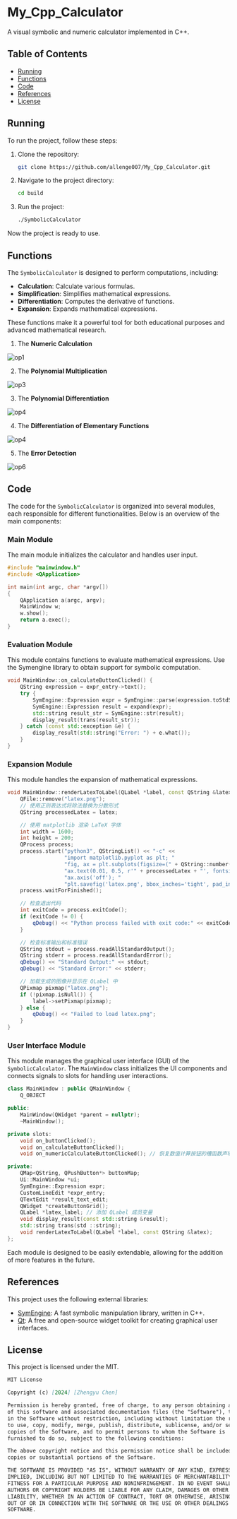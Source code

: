 # My_Cpp_Calculator

A visual symbolic and numeric calculator implemented in C++.

## Table of Contents

- [Running](#running)
- [Functions](#function)
- [Code](#code)
- [References](#Referenced)
- [License](#license)

## Running

To run the project, follow these steps:

1. Clone the repository:
    ```bash
    git clone https://github.com/allenge007/My_Cpp_Calculator.git
    ```
2. Navigate to the project directory:
    ```bash
    cd build
    ```
3. Run the project:
    ```bash
    ./SymbolicCalculator
    ```

Now the project is ready to use.

## Functions

The `SymbolicCalculator` is designed to perform computations, including:

- **Calculation**: Calculate various formulas.
- **Simplification**: Simplifies mathematical expressions.
- **Differentiation**: Computes the derivative of functions.
- **Expansion**: Expands mathematical expressions.

These functions make it a powerful tool for both educational purposes and advanced mathematical research.

1. The **Numeric Calculation**

![op1](./videos/op1.gif)

2. The **Polynomial Multiplication**

![op3](./videos/op3.gif)

3. The **Polynomial Differentiation**

![op4](./videos/op4.gif)

4. The **Differentiation of Elementary Functions**

![op4](./videos/op5.gif)

5. The **Error Detection**

![op6](./videos/op6.gif)

## Code

The code for the `SymbolicCalculator` is organized into several modules, each responsible for different functionalities. Below is an overview of the main components:

### Main Module

The main module initializes the calculator and handles user input.

```cpp
#include "mainwindow.h"
#include <QApplication>

int main(int argc, char *argv[])
{
    QApplication a(argc, argv);
    MainWindow w;
    w.show();
    return a.exec();
}
```

### Evaluation Module

This module contains functions to evaluate mathematical expressions. Use the Symengine library to obtain support for symbolic computation.

```cpp
void MainWindow::on_calculateButtonClicked() {
    QString expression = expr_entry->text();
    try {
        SymEngine::Expression expr = SymEngine::parse(expression.toStdString());
        SymEngine::Expression result = expand(expr);
        std::string result_str = SymEngine::str(result);
        display_result(trans(result_str));
    } catch (const std::exception &e) {
        display_result(std::string("Error: ") + e.what());
    }
}
```

### Expansion Module

This module handles the expansion of mathematical expressions.

```cpp
void MainWindow::renderLatexToLabel(QLabel *label, const QString &latex) {
    QFile::remove("latex.png");
    // 使用正则表达式将除法替换为分数形式
    QString processedLatex = latex;

    // 使用 matplotlib 渲染 LaTeX 字体
    int width = 1600;
    int height = 200;
    QProcess process;
    process.start("python3", QStringList() << "-c" <<
                  "import matplotlib.pyplot as plt; "
                  "fig, ax = plt.subplots(figsize=(" + QString::number(width / 100.0) + ", " + QString::number(height / 100.0) + ")); "
                  "ax.text(0.01, 0.5, r'" + processedLatex + "', fontsize=20, ha='left', va='center'); "
                  "ax.axis('off'); "
                  "plt.savefig('latex.png', bbox_inches='tight', pad_inches=0);");
    process.waitForFinished();

    // 检查退出代码
    int exitCode = process.exitCode();
    if (exitCode != 0) {
        qDebug() << "Python process failed with exit code:" << exitCode;
    }

    // 检查标准输出和标准错误
    QString stdout = process.readAllStandardOutput();
    QString stderr = process.readAllStandardError();
    qDebug() << "Standard Output:" << stdout;
    qDebug() << "Standard Error:" << stderr;

    // 加载生成的图像并显示在 QLabel 中
    QPixmap pixmap("latex.png");
    if (!pixmap.isNull()) {
        label->setPixmap(pixmap);
    } else {
        qDebug() << "Failed to load latex.png";
    }
}
```

### User Interface Module


This module manages the graphical user interface (GUI) of the `SymbolicCalculator`. The `MainWindow` class initializes the UI components and connects signals to slots for handling user interactions.

```cpp
class MainWindow : public QMainWindow {
    Q_OBJECT

public:
    MainWindow(QWidget *parent = nullptr);
    ~MainWindow();

private slots:
    void on_buttonClicked();
    void on_calculateButtonClicked();
    void on_numericCalculateButtonClicked(); // 恢复数值计算按钮的槽函数声明

private:
    QMap<QString, QPushButton*> buttonMap;
    Ui::MainWindow *ui;
    SymEngine::Expression expr;
    CustomLineEdit *expr_entry;
    QTextEdit *result_text_edit;
    QWidget *createButtonGrid();
    QLabel *latex_label; // 添加 QLabel 成员变量
    void display_result(const std::string &result);
    std::string trans(std ::string);
    void renderLatexToLabel(QLabel *label, const QString &latex);
};
```

Each module is designed to be easily extendable, allowing for the addition of more features in the future.

## References

This project uses the following external libraries:

- [SymEngine](https://github.com/symengine/symengine): A fast symbolic manipulation library, written in C++.
- [Qt](https://www.qt.io/): A free and open-source widget toolkit for creating graphical user interfaces.


## License

This project is licensed under the MIT.

```markdown
MIT License

Copyright (c) [2024] [Zhengyu Chen]

Permission is hereby granted, free of charge, to any person obtaining a copy
of this software and associated documentation files (the "Software"), to deal
in the Software without restriction, including without limitation the rights
to use, copy, modify, merge, publish, distribute, sublicense, and/or sell
copies of the Software, and to permit persons to whom the Software is
furnished to do so, subject to the following conditions:

The above copyright notice and this permission notice shall be included in all
copies or substantial portions of the Software.

THE SOFTWARE IS PROVIDED "AS IS", WITHOUT WARRANTY OF ANY KIND, EXPRESS OR
IMPLIED, INCLUDING BUT NOT LIMITED TO THE WARRANTIES OF MERCHANTABILITY,
FITNESS FOR A PARTICULAR PURPOSE AND NONINFRINGEMENT. IN NO EVENT SHALL THE
AUTHORS OR COPYRIGHT HOLDERS BE LIABLE FOR ANY CLAIM, DAMAGES OR OTHER
LIABILITY, WHETHER IN AN ACTION OF CONTRACT, TORT OR OTHERWISE, ARISING FROM,
OUT OF OR IN CONNECTION WITH THE SOFTWARE OR THE USE OR OTHER DEALINGS IN THE
SOFTWARE.
```